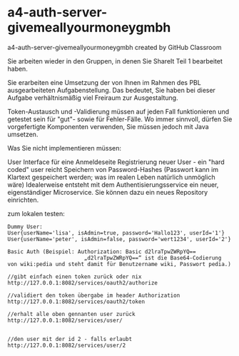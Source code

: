 # a4-auth-server-givemeallyourmoneygmbh
a4-auth-server-givemeallyourmoneygmbh created by GitHub Classroom

Sie arbeiten wieder in den Gruppen, in denen Sie ShareIt Teil 1 bearbeitet haben.

Sie erarbeiten eine Umsetzung der von Ihnen im Rahmen des PBL ausgearbeiteten Aufgabenstellung. Das bedeutet, Sie haben bei dieser Aufgabe verhältnismäßig viel Freiraum zur Ausgestaltung.

Token-Austausch und -Validierung müssen auf jeden Fall funktionieren und getestet sein für "gut"- sowie für Fehler-Fälle. Wo immer sinnvoll, dürfen Sie vorgefertigte Komponenten verwenden, Sie müssen jedoch mit Java umsetzen.

Was Sie nicht implementieren müssen:

User Interface für eine Anmeldeseite 
Registrierung neuer User - ein "hard coded" user reicht
Speichern von Password-Hashes (Passwort kann im Klartext gespeichert werden; was im realen Leben natürlich unmöglich wäre)
Idealerweise entsteht mit dem Authentisierungsservice ein neuer, eigenständiger Microservice. Sie können dazu ein neues Repository einrichten.



zum lokalen testen:

    Dummy User:
    User{userName='lisa', isAdmin=true, password='Hallo123', userId='1'}
    User{userName='peter', isAdmin=false, password='wert1234', userId='2'}

    Basic Auth (Beispiel: Authorization: Basic d2lraTpwZWRpYQ==
                            „d2lraTpwZWRpYQ==“ ist die Base64-Codierung von wiki:pedia und steht damit für Benutzername wiki, Passwort pedia.)

    //gibt einfach einen token zurück oder nix
	http://127.0.0.1:8082/services/oauth2/authorize

	//validiert den token übergabe im header Authorization
	http://127.0.0.1:8082/services/oauth2/token

    //erhalt alle oben gennanten user zurück
	http://127.0.0.1:8082/services/user/


	//den user mit der id 2 - falls erlaubt
	http://127.0.0.1:8082/services/user/2


